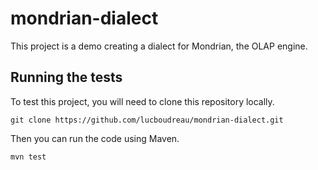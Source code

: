 

mondrian-dialect
===================

This project is a demo creating a dialect for Mondrian, the OLAP engine.

Running the tests
-----------------

To test this project, you will need to clone this repository locally.

```
git clone https://github.com/lucboudreau/mondrian-dialect.git
```

Then you can run the code using Maven.

```
mvn test
```
